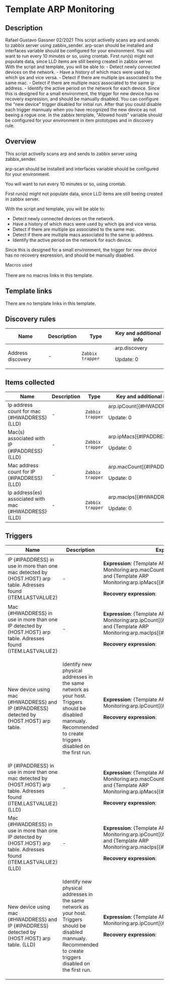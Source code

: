 # Template ARP Monitoring

## Description

Rafael Gustavo Gassner 02/2021 This script activelly scans arp and sends to zabbix server using zabbix_sender. arp-scan should be installed and interfaces variable should be configured for your environment. You will want to run every 10 minutes or so, using crontab. First run(s) might not populate data, since LLD items are still beeing created in zabbix server. With the script and template, you will be able to: - Detect newly connected devices on the network. - Have a history of which macs were used by which ips and vice versa. - Detect if there are multiple ips associated to the same mac. - Detect if there are multiple macs associated to the same ip address. - Identify the active period on the network for each device. Since this is designed for a small environment, the trigger for new device has no recovery expression, and should be manually disabled. You can configure the "new device" trigger disabled for initial run. After that you could disable each trigger mannualy when you have recognized the new device as not beeing a rogue one. In the zabbix template, "Allowed hosts" variable should be configured for your environment in item prototypes and in discovery rule.

## Overview

 


This script activelly scans arp and sends to zabbix server using zabbix\_sender.


arp-scan should be installed and interfaces variable should be configured for your environment.


You will want to run every 10 minutes or so, using crontab.


First run(s) might not populate data, since LLD items are still beeing created in zabbix server.


With the script and template, you will be able to:


* Detect newly connected devices on the network.
* Have a history of which macs were used by which ips and vice versa.
* Detect if there are multiple ips associated to the same mac.
* Detect if there are multiple macs associated to the same ip address.
* Identify the active period on the network for each device.


Since this is designed for a small environment, the trigger for new device has no recovery expression, and should be manually disabled.


<p style="box-sizing: border-box; margin-top: 0px; margin-bottom: 16px; color: #24292e; font-family: -apple-system, BlinkMacSystemFont, 'Segoe UI', Helvetica, Ar## Author

Rafael Gustavo Gassner

## Macros used

There are no macros links in this template.

## Template links

There are no template links in this template.

## Discovery rules

|Name|Description|Type|Key and additional info|
|----|-----------|----|----|
|Address discovery|<p>-</p>|`Zabbix trapper`|arp.discovery<p>Update: 0</p>|
## Items collected

|Name|Description|Type|Key and additional info|
|----|-----------|----|----|
|Ip address count for mac {#HWADDRESS} (LLD)|<p>-</p>|`Zabbix trapper`|arp.ipCount[{#HWADDRESS}]<p>Update: 0</p>|
|Mac(s) associated with IP {#IPADDRESS} (LLD)|<p>-</p>|`Zabbix trapper`|arp.ipMacs[{#IPADDRESS}]<p>Update: 0</p>|
|Mac address count for IP {#IPADDRESS} (LLD)|<p>-</p>|`Zabbix trapper`|arp.macCount[{#IPADDRESS}]<p>Update: 0</p>|
|Ip address(es) associated with mac {#HWADDRESS} (LLD)|<p>-</p>|`Zabbix trapper`|arp.macIps[{#HWADDRESS}]<p>Update: 0</p>|
## Triggers

|Name|Description|Expression|Priority|
|----|-----------|----------|--------|
|IP  {#IPADDRESS} in use in more than one mac detected by {HOST.HOST} arp table. Adresses found {ITEM.LASTVALUE2}|<p>-</p>|<p>**Expression**: {Template ARP Monitoring:arp.macCount[{#IPADDRESS}].last(#1)}>1 and {Template ARP Monitoring:arp.ipMacs[{#IPADDRESS}].str(lala,#1)}=0</p><p>**Recovery expression**: </p>|information|
|Mac  {#HWADDRESS} in use in more than one IP detected by {HOST.HOST} arp table. Adresses found {ITEM.LASTVALUE2}|<p>-</p>|<p>**Expression**: {Template ARP Monitoring:arp.ipCount[{#HWADDRESS}].last(#1)}>1 and {Template ARP Monitoring:arp.macIps[{#HWADDRESS}].str(lala,#1)}=0</p><p>**Recovery expression**: </p>|information|
|New device using mac {#HWADDRESS} and IP {#IPADDRESS} detected by {HOST.HOST} arp table.|<p>Identify new physical addresses in the same network as your host. Triggers should be disabled mannualy. Recommended to create triggers disabled on the first run.</p>|<p>**Expression**: {Template ARP Monitoring:arp.ipCount[{#HWADDRESS}].last(#1)}<>0</p><p>**Recovery expression**: </p>|information|
|IP  {#IPADDRESS} in use in more than one mac detected by {HOST.HOST} arp table. Adresses found {ITEM.LASTVALUE2} (LLD)|<p>-</p>|<p>**Expression**: {Template ARP Monitoring:arp.macCount[{#IPADDRESS}].last(#1)}>1 and {Template ARP Monitoring:arp.ipMacs[{#IPADDRESS}].str(lala,#1)}=0</p><p>**Recovery expression**: </p>|information|
|Mac  {#HWADDRESS} in use in more than one IP detected by {HOST.HOST} arp table. Adresses found {ITEM.LASTVALUE2} (LLD)|<p>-</p>|<p>**Expression**: {Template ARP Monitoring:arp.ipCount[{#HWADDRESS}].last(#1)}>1 and {Template ARP Monitoring:arp.macIps[{#HWADDRESS}].str(lala,#1)}=0</p><p>**Recovery expression**: </p>|information|
|New device using mac {#HWADDRESS} and IP {#IPADDRESS} detected by {HOST.HOST} arp table. (LLD)|<p>Identify new physical addresses in the same network as your host. Triggers should be disabled mannualy. Recommended to create triggers disabled on the first run.</p>|<p>**Expression**: {Template ARP Monitoring:arp.ipCount[{#HWADDRESS}].last(#1)}<>0</p><p>**Recovery expression**: </p>|information|
